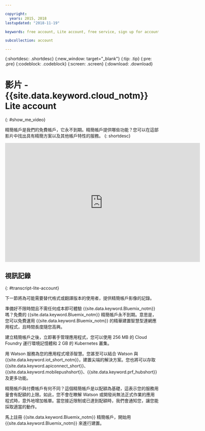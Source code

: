 ```yaml
---

copyright:
  years: 2015, 2018
lastupdated: "2018-11-19"

keywords: free account, Lite account, free service, sign up for account, Lite account video

subcollection: account

---
```


{:shortdesc: .shortdesc}
{:new_window: target="_blank"}
{:tip: .tip}
{:pre: .pre}
{:codeblock: .codeblock}
{:screen: .screen}
{:download: .download}

# 影片 - {{site.data.keyword.cloud_notm}} Lite account
{: #show_me_video}

精簡帳戶是我們的免費帳戶，它永不到期。精簡帳戶提供哪些功能？您可以在這部影片中找出具有精簡方案以及其他帳戶特性的服務。
{: shortdesc}

<p>
  <div class="embed-responsive embed-responsive-16by9">
    <iframe class="embed-responsive-item" id="youtubeplayer" title="IBM Cloud Lite account" type="text/html" width="640" height="390" src="https://www.youtube.com/embed/0rMYXcbpHbI" frameborder="0" webkitallowfullscreen mozallowfullscreen allowfullscreen> </iframe>
  </div>
</p>

## 視訊記錄
{: #transcript-lite-account}

下一節將為可能需要替代格式或翻譯版本的使用者，提供精簡帳戶影像的記錄。

準備好不限時間且不需任何成本即可體驗 {{site.data.keyword.Bluemix_notm}} 嗎？免費的 {{site.data.keyword.Bluemix_notm}} 精簡帳戶永不到期。意思是，您可以免費運用 {{site.data.keyword.Bluemix_notm}} 的精華建置智慧型連網應用程式，且時間長度隨您高興。

建立精簡帳戶之後，立即著手管理應用程式，您可以使用 256 MB 的 Cloud Foundry 運行環境記憶體和 2 GB 的 Kubernetes 叢集。

用 Watson 服務為您的應用程式增添智慧。您甚至可以結合 Watson 與 {{site.data.keyword.iot_short_notm}}，建置尖端的解決方案。您也將可以存取 {{site.data.keyword.apiconnect_short}}、{{site.data.keyword.mobilepushshort}}、{{site.data.keyword.prf_hubshort}} 及更多功能。

精簡帳戶與付費帳戶有何不同？這個精簡帳戶是以配額為基礎，這表示您的服務用量會有配額的上限。如此，您不會在瞭解 Watson 或開發尚無法正式作業的應用程式時，意外地增加帳單。當您接近限制或已達到配額時，我們會通知您，讓您能採取適當的動作。

馬上註冊 {{site.data.keyword.Bluemix_notm}} 精簡帳戶，開始用 {{site.data.keyword.Bluemix_notm}} 來進行建置。
